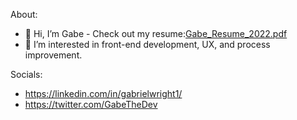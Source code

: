 About:
- 👋 Hi, I’m Gabe - Check out my resume:[Gabe_Resume_2022.pdf](https://github.com/gabrielwright1/gabrielwright1/files/8065503/Gabe_Resume_2022.pdf)
- 👀 I’m interested in front-end development, UX, and process improvement.

Socials: 

- https://linkedin.com/in/gabrielwright1/
- https://twitter.com/GabeTheDev

<!---
gabrielwright1/gabrielwright1 is a ✨ special ✨ repository because its `README.md` (this file) appears on your GitHub profile.
You can click the Preview link to take a look at your changes.
--->
